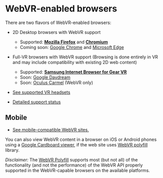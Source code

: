 <!--
title: WebVR-enabled browsers
-->

# WebVR-enabled browsers

There are two flavors of WebVR-enabled browsers:

* 2D Desktop browsers with WebVR support
    * Supported: **[Mozilla Firefox](/browsers/firefox)** and **[Chromium](/browsers/chromium)**
    * Coming soon: [Google Chrome](/browsers/chrome) and [Microsoft Edge](/browsers/edge)

* Full-VR browsers with WebVR support (Browsing is done entirely in VR and may include compatibility with existing 2D web content)
    * Supported: **[Samsung Internet Browser for Gear VR](/browsers/samsung-internet-browser-for-gear-vr)**
    * Soon: [Google Daydream](/browsers/chrome-daydream)
    * Soon: [Oculus Carmel](/browsers/carmel) (WebVR only)

* [See supported VR headsets](/headsets/)
* [Detailed support status](https://iswebvrready.com)


## Mobile

* [See mobile-compatible WebVR sites.](/directory/?platform=mobile)

You can also view WebVR content in a browser on iOS or Android phones using a [Google Cardboard viewer](https://vr.google.com/cardboard/manufacturers/), if the web site uses [WebVR polyfill](https://github.com/googlevr/webvr-polyfill) library.

*Disclaimer:* The [WebVR Polyfill](https://github.com/borismus/webvr-polyfil) supports most (but not all) of the functionality (and not the performance) of the WebVR API properly supported in the WebVR-capable browsers on the available platforms.
